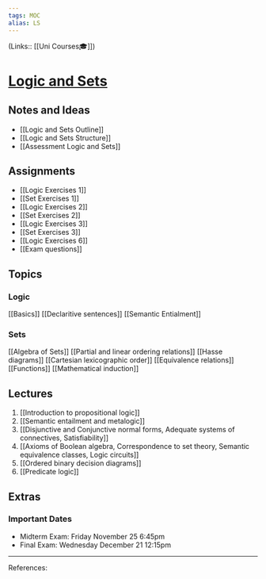 ```yaml
---
tags: MOC
alias: LS
---
```

(Links:: [[Uni Courses🎓]])
# [Logic and Sets](https://canvas.vu.nl/courses/63792)
## Notes and Ideas
- [[Logic and Sets Outline]]
- [[Logic and Sets Structure]]
- [[Assessment Logic and Sets]]
## Assignments
- [[Logic Exercises 1]]
- [[Set Exercises 1]]
- [[Logic Exercises 2]]
- [[Set Exercises 2]]
- [[Logic Exercises 3]]
- [[Set Exercises 3]]
- [[Logic Exercises 6]]
- [[Exam questions]]
## Topics
### Logic
[[Basics]]
[[Declaritive sentences]]
[[Semantic Entialment]]
### Sets
[[Algebra of Sets]]
[[Partial and linear ordering relations]]
[[Hasse diagrams]]
[[Cartesian lexicographic order]]
[[Equivalence relations]]
[[Functions]]
[[Mathematical induction]]
## Lectures
1. [[Introduction to propositional logic]]
2. [[Semantic entailment and metalogic]]
3. [[Disjunctive and Conjunctive normal forms, Adequate systems of connectives, Satisfiability]]
4. [[Axioms of Boolean algebra, Correspondence to set theory, Semantic equivalence classes, Logic circuits]]
5. [[Ordered binary decision diagrams]]
6. [[Predicate logic]]
## Extras
### Important Dates
- Midterm Exam: Friday November 25 6:45pm
- Final Exam: Wednesday December 21 12:15pm
___
References:
